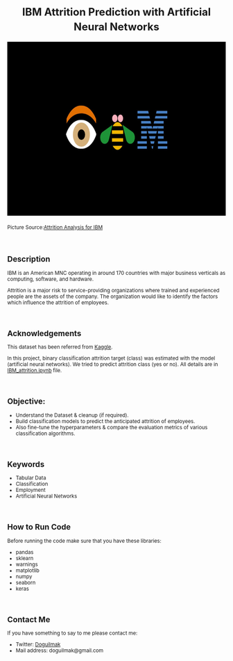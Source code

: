 **<h1 align=center><font size = 5>IBM Attrition Prediction with Artificial Neural Networks</font></h1>**

<img width=1000px height=400px src="https://raw.githubusercontent.com/Masterx-AI/Project_Attrition_Analysis_for_IBM/main/ibm.jpg" alt="Techexplorist">

<small>Picture Source:<a  href="https://raw.githubusercontent.com/Masterx-AI/Project_Attrition_Analysis_for_IBM/main/ibm.jpg">Attrition Analysis for IBM</a>

<br>

<h2>Description</h2>
<p>IBM is an American MNC operating in around 170 countries with major business verticals as computing, software, and hardware.

Attrition is a major risk to service-providing organizations where trained and experienced people are the assets of the company. The organization would like to identify the factors which influence the attrition of employees.</p>

<br>

<h2>Acknowledgements</h2>
<p>This dataset has been referred from <a  href="https://www.kaggle.com/yasserh/ibm-attrition-dataset">Kaggle</a>. </p>
<p>In this project, binary classification attrition target (class) was estimated with the model (artificial neural networks). We tried to predict attrition class (yes or no). All details are in <a href="https://github.com/doguilmak/IBM-Attrition-Prediction/blob/main/IBM_attrition.ipynb">IBM_attrition.ipynb</a> file.</p>

<br>

<h2>Objective:</h2>
<ul>
	<li>Understand the Dataset & cleanup (if required).</li>
	<li>Build classification models to predict the anticipated attrition of employees.</li>
	<li>Also fine-tune the hyperparameters & compare the evaluation metrics of various classification algorithms.</li>
</ul>

<br>

<h2>Keywords</h2>
<ul>
	<li>Tabular Data</li>
	<li>Classification</li>
	<li>Employment</li>
	<li>Artificial Neural Networks</li>
</ul>

<br>

<h2>How to Run Code</h2>

<p>Before running the code make sure that you have these libraries:</p>
<ul>
	<li>pandas</li>
	<li>sklearn</li>
	<li>warnings</li>
	<li>matplotlib</li>
	<li>numpy</li>
	<li>seaborn</li>
	<li>keras</li>
</ul>

<br>

<h2>Contact Me</h2>

<p>If you have something to say to me please contact me:</p>

<ul>
 <li>Twitter: <a href="https://twitter.com/Doguilmak">Doguilmak</a></li>
 <li>Mail address: doguilmak@gmail.com</li>
</ul>
